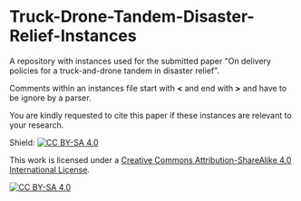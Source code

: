 # Truck-Drone-Tandem-Disaster-Relief-Instances
A repository with instances used for the submitted paper "On delivery policies for a truck-and-drone tandem in disaster relief".

Comments within an instances file start with **<** and end with **>** and have to be ignore by a parser.

You are kindly requested to cite this paper if these instances are relevant to your research. 

Shield: [![CC BY-SA 4.0][cc-by-sa-shield]][cc-by-sa]

This work is licensed under a
[Creative Commons Attribution-ShareAlike 4.0 International License][cc-by-sa].

[![CC BY-SA 4.0][cc-by-sa-image]][cc-by-sa]

[cc-by-sa]: http://creativecommons.org/licenses/by-sa/4.0/
[cc-by-sa-image]: https://licensebuttons.net/l/by-sa/4.0/88x31.png
[cc-by-sa-shield]: https://img.shields.io/badge/License-CC%20BY--SA%204.0-lightgrey.svg
